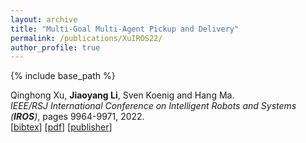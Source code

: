 ```yaml
---
layout: archive
title: "Multi-Goal Multi-Agent Pickup and Delivery"
permalink: /publications/XuIROS22/
author_profile: true
---
```


{% include base_path %}

Qinghong Xu, **Jiaoyang Li**, Sven Koenig and Hang Ma.       
<i>IEEE/RSJ International Conference on Intelligent Robots and Systems (**IROS**)</i>, pages 9964-9971, 2022.   
[<a href="javascript:void(0)" onclick="(function(target, id) { if ($('#' + id).css('display') == 'block') { $('#' + id).hide('fast'); $(target).text('bibtex') } else { $('#' + id).show('fast'); $(target).text('bibtex▲') } })(this, 'bibtex-XuIROS22');">bibtex</a>]
[[pdf](https://jiaoyang-li.github.io/files/XuIROS22.pdf)]
[[publisher](https://ieeexplore.ieee.org/document/9981785)]
<div id="bibtex-XuIROS22" style="display:none">
<pre>@inproceedings{XuIROS22,
  author    = {Qinghong Xu and Jiaoyang Li and Sven Koenig and Hang Ma},
  title     = {Multi-Goal Multi-Agent Pickup and Delivery},
  booktitle = {Proceedings of the IEEE/RSJ International Conference on Intelligent Robots and Systems (IROS)},
  pages     = {9964--9971},
  year      = {2022}
}
</pre></div> 
